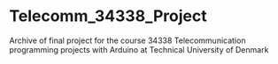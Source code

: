# Telecomm_34338_Project
Archive of final project for the course 34338 Telecommunication programming projects with Arduino at Technical University of Denmark

